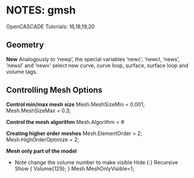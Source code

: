 # NOTES: gmsh

OpenCASCADE Tutorials: 16,18,19,20

## Geometry

**New**
Analogously to ‘newp’, the special
variables ‘newc’, ‘newcl, ‘news’, ‘newsl’ and ‘newv’ select new curve, curve loop, surface, surface loop and volume tags.

## Controlling Mesh Options

**Control min/max mesh size**
Mesh.MeshSizeMin = 0.001;
Mesh.MeshSizeMax = 0.3;

**Control the mesh algorithm**
Mesh.Algorithm = #

**Creating higher order meshes**
Mesh.ElementOrder = 2;
Mesh.HighOrderOptimize = 2;

**Mesh only part of the model**
- Note change the volume number to make visible
Hide {:}
Recursive Show { Volume{129}; }
Mesh.MeshOnlyVisible=1;